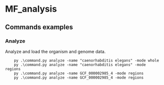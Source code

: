 # MF_analysis

## Commands examples
### Analyze
Analyze and load the organism and genome data. 

        py .\command.py analyze -name "caenorhabditis elegans" -mode whole
        py .\command.py analyze -name "caenorhabditis elegans" -mode regions
        py .\command.py analyze -name GCF_000002985_4 -mode regions
        py .\command.py analyze -name GCF_000002985_4 -mode regions


